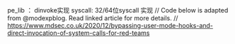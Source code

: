 pe_lib ： dinvoke实现
syscall: 32/64位syscall 实现
// Code below is adapted from @modexpblog. Read linked article for more details.
// https://www.mdsec.co.uk/2020/12/bypassing-user-mode-hooks-and-direct-invocation-of-system-calls-for-red-teams
